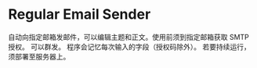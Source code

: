 # Regular Email Sender

自动向指定邮箱发邮件，可以编辑主题和正文。使用前须到指定邮箱获取 SMTP 授权。
可以群发。
程序会记忆每次输入的字段（授权码除外）。
若要持续运行，须部署至服务器上。
